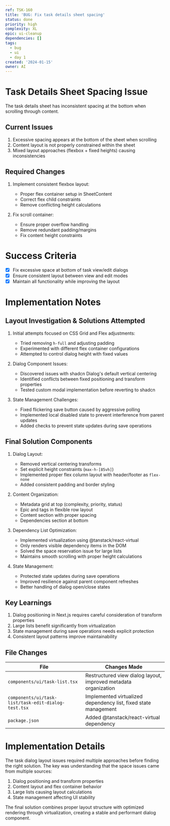 ```yaml
---
ref: TSK-160
title: 'BUG: Fix task details sheet spacing'
status: done
priority: high
complexity: XL
epic: ui-cleanup
dependencies: []
tags:
  - bug
  - ui
  - day 1
created: '2024-01-15'
owner: AI
---
```

# Task Details Sheet Spacing Issue

The task details sheet has inconsistent spacing at the bottom when scrolling through content.

## Current Issues

1. Excessive spacing appears at the bottom of the sheet when scrolling
2. Content layout is not properly constrained within the sheet
3. Mixed layout approaches (flexbox + fixed heights) causing inconsistencies

## Required Changes

1. Implement consistent flexbox layout:
   - Proper flex container setup in SheetContent
   - Correct flex child constraints
   - Remove conflicting height calculations

2. Fix scroll container:
   - Ensure proper overflow handling
   - Remove redundant padding/margins
   - Fix content height constraints

# Success Criteria

- [x] Fix excessive space at bottom of task view/edit dialogs
- [x] Ensure consistent layout between view and edit modes
- [x] Maintain all functionality while improving the layout

# Implementation Notes

## Layout Investigation & Solutions Attempted

1. Initial attempts focused on CSS Grid and Flex adjustments:

   - Tried removing `h-full` and adjusting padding
   - Experimented with different flex container configurations
   - Attempted to control dialog height with fixed values

2. Dialog Component Issues:

   - Discovered issues with shadcn Dialog's default vertical centering
   - Identified conflicts between fixed positioning and transform properties
   - Tested custom modal implementation before reverting to shadcn

3. State Management Challenges:
   - Fixed flickering save button caused by aggressive polling
   - Implemented local disabled state to prevent interference from parent updates
   - Added checks to prevent state updates during save operations

## Final Solution Components

1. Dialog Layout:

   - Removed vertical centering transforms
   - Set explicit height constraints (`max-h-[85vh]`)
   - Implemented proper flex column layout with header/footer as `flex-none`
   - Added consistent padding and border styling

2. Content Organization:

   - Metadata grid at top (complexity, priority, status)
   - Epic and tags in flexible row layout
   - Content section with proper spacing
   - Dependencies section at bottom

3. Dependency List Optimization:

   - Implemented virtualization using @tanstack/react-virtual
   - Only renders visible dependency items in the DOM
   - Solved the space reservation issue for large lists
   - Maintains smooth scrolling with proper height calculations

4. State Management:
   - Protected state updates during save operations
   - Improved resilience against parent component refreshes
   - Better handling of dialog open/close states

## Key Learnings

1. Dialog positioning in Next.js requires careful consideration of transform properties
2. Large lists benefit significantly from virtualization
3. State management during save operations needs explicit protection
4. Consistent layout patterns improve maintainability

## File Changes

| File                                                | Changes Made                                                    |
| --------------------------------------------------- | --------------------------------------------------------------- |
| `components/ui/task-list.tsx`                       | Restructured view dialog layout, improved metadata organization |
| `components/ui/task-list/task-edit-dialog-test.tsx` | Implemented virtualized dependency list, fixed state management |
| `package.json`                                      | Added @tanstack/react-virtual dependency                        |

# Implementation Details

The task dialog layout issues required multiple approaches before finding the right solution. The key was understanding that the space issues came from multiple sources:

1. Dialog positioning and transform properties
2. Content layout and flex container behavior
3. Large lists causing layout calculations
4. State management affecting UI stability

The final solution combines proper layout structure with optimized rendering through virtualization, creating a stable and performant dialog component.
